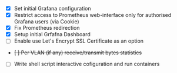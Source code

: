 - [x] Set initial Grafana configuration
- [x] Restrict access to Prometheus web-interface only for authorised Grafana users (via Cookie)
- [x] Fix Prometheus redirection  
- [x] Setup initial Grfafna Dashboard
- [ ] Enable use Let's Encrypt SSL Certificate as an option
- ~~[ ] Per VLAN (if any) receive/transmit bytes statistics~~
- [ ] Write shell script interactive cofiguration and run containers
